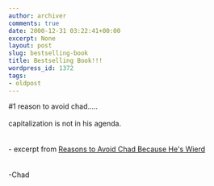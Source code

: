 ```yaml
---
author: archiver
comments: true
date: 2000-12-31 03:22:41+00:00
excerpt: None
layout: post
slug: bestselling-book
title: Bestselling Book!!!
wordpress_id: 1372
tags:
- oldpost
---
```


#1 reason to avoid chad.....<br /><br />capitalization is not in his agenda.<br /><br /><br />- excerpt from <u>Reasons to Avoid Chad Because He's Wierd</u><br /><br /><br />-Chad